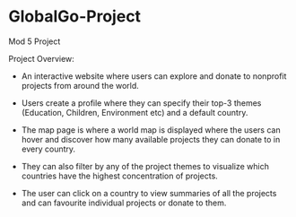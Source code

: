 # GlobalGo-Project
Mod 5 Project

Project Overview:
- An interactive website where users can explore and donate to nonprofit projects from around the world.

- Users create a profile where they can specify their top-3 themes (Education, Children, Environment etc) and a default country.

- The map page is where a world map is displayed where the users can hover and discover how many available projects they can donate to in every country.

- They can also filter by any of the project themes to visualize which countries have the highest concentration of projects.

- The user can click on a country to view summaries of all the projects and can favourite individual projects or donate to them.
